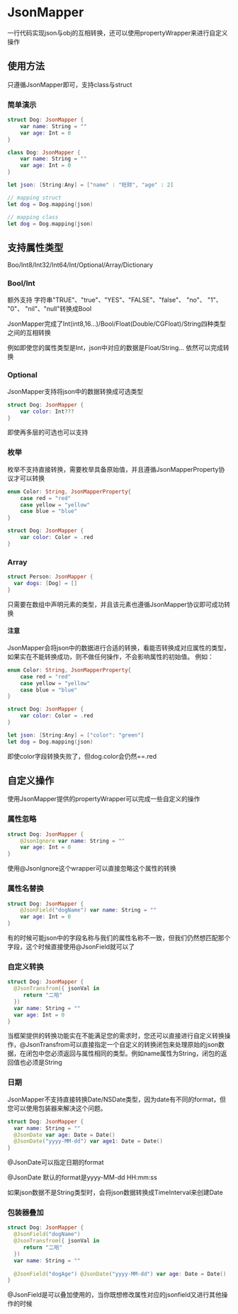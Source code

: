 # JsonMapper

一行代码实现json与obj的互相转换，还可以使用propertyWrapper来进行自定义操作



## 使用方法

只遵循JsonMapper即可，支持class与struct



### 简单演示

```swift
struct Dog: JsonMapper {
    var name: String = ""
    var age: Int = 0
}

class Dog: JsonMapper {
    var name: String = ""
    var age: Int = 0
}

let json: [String:Any] = ["name" : "旺财", "age" : 2]

// mapping struct
let dog = Dog.mapping(json)

// mapping class
let dog = Dog.mapping(json)
```



## 支持属性类型

Boo/Int8/Int32/Int64/Int/Optional/Array/Dictionary

### Bool/Int

额外支持 字符串"TRUE"、"true"、"YES"、"FALSE"、"false"、 "no"、 "1"、 "0"、 "nil"、"null"转换成Bool

JsonMapper完成了Int(int8,16...)/Bool/Float(Double/CGFloat)/String四种类型之间的互相转换

例如即使您的属性类型是Int，json中对应的数据是Float/String... 依然可以完成转换



### Optional

JsonMapper支持将json中的数据转换成可选类型

```swift
struct Dog: JsonMapper {
    var color: Int???
}
```

即使再多层的可选也可以支持



### 枚举

枚举不支持直接转换，需要枚举具备原始值，并且遵循JsonMapperProperty协议才可以转换

```swift
enum Color: String, JsonMapperProperty{
    case red = "red"
    case yellow = "yellow"
    case blue = "blue"
}

struct Dog: JsonMapper {
    var color: Color = .red
}
```

### Array

```swift
struct Person: JsonMapper {
  var dogs: [Dog] = [] 
}
```

只需要在数组中声明元素的类型，并且该元素也遵循JsonMapper协议即可成功转换



#### 注意

JsonMapper会将json中的数据进行合适的转换，看能否转换成对应属性的类型，如果实在不能转换成功，则不做任何操作，不会影响属性的初始值。 例如：

```swift
enum Color: String, JsonMapperProperty{
    case red = "red"
    case yellow = "yellow"
    case blue = "blue"
}

struct Dog: JsonMapper {
    var color: Color = .red
}

let json: [String:Any] = ["color": "green"]
let dog = Dog.mapping(json)
```

即使color字段转换失败了，但dog.color会仍然==.red 



## 自定义操作

使用JsonMapper提供的propertyWrapper可以完成一些自定义的操作

### 属性忽略

```swift
struct Dog: JsonMapper {
    @JsonIgnore var name: String = ""
    var age: Int = 0
}
```

使用@JsonIgnore这个wrapper可以直接忽略这个属性的转换

### 属性名替换

```swift
struct Dog: JsonMapper {
    @JsonField("dogName") var name: String = ""
    var age: Int = 0
}
```

有的时候可能json中的字段名称与我们的属性名称不一致，但我们仍然想匹配那个字段，这个时候直接使用@JsonField就可以了

### 自定义转换

```swift
struct Dog: JsonMapper {
  @JsonTransfrom({ jsonVal in
     return "二哈"
  })
  var name: String = ""
  var age: Int = 0
}
```

当框架提供的转换功能实在不能满足您的需求时，您还可以直接进行自定义转换操作，@JsonTransfrom可以直接指定一个自定义的转换闭包来处理原始的json数据，在闭包中您必须返回与属性相同的类型。例如name属性为String，闭包的返回值也必须是String

### 日期

JsonMapper不支持直接转换Date/NSDate类型，因为date有不同的format，但您可以使用包装器来解决这个问题。

```swift
struct Dog: JsonMapper {
  var name: String = ""
  @JsonDate var age: Date = Date()
  @JsonDate("yyyy-MM-dd") var age1: Date = Date()
}
```

@JsonDate可以指定日期的format

@JsonDate 默认的format是yyyy-MM-dd HH:mm:ss 

如果json数据不是String类型时，会将json数据转换成TimeInterval来创建Date



### 包装器叠加

```swift
struct Dog: JsonMapper {
  @JsonField("dogName")
  @JsonTransfrom({ jsonVal in
     return "二哈"
  })
  var name: String = ""
  
  @JsonField("dogAge") @JsonDate("yyyy-MM-dd") var age: Date = Date()
}
```

@JsonField是可以叠加使用的，当你既想修改属性对应的jsonfield又进行其他操作的时候

